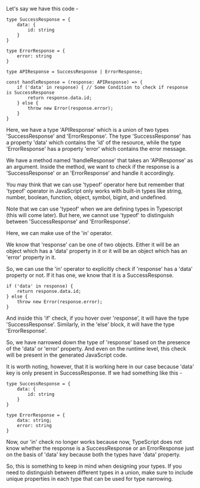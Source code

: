 Let's say we have this code - 

    type SuccessResponse = {
        data: {
            id: string
        }
    }

    type ErrorResponse = {
        error: string
    }

    type APIResponse = SuccessResponse | ErrorResponse;

    const handleResponse = (response: APIResponse) => {
        if ('data' in response) { // Some Condition to check if response is SuccessResponse
            return response.data.id;
        } else {
            throw new Error(response.error);
        }
    }

Here, we have a type 'APIResponse' which is a union of two types 'SuccessResponse' and 'ErrorResponse'. The type 'SuccessResponse' has a property 'data' which contains the 'id' of the resource, while the type 'ErrorResponse' has a property 'error' which contains the error message. 

We have a method named 'handleResponse' that takes an 'APIResponse' as an argument. Inside the method, we want to check if the response is a 'SuccessResponse' or an 'ErrorResponse' and handle it accordingly.

You may think that we can use 'typeof' operator here but remember that 'typeof' operator in JavaScript only works with built-in types like string, number, boolean, function, object, symbol, bigint, and undefined.

Note that we can use 'typeof' when we are defining types in Typescript (this will come later). But here, we cannot use 'typeof' to distinguish between 'SuccessResponse' and 'ErrorResponse'.

Here, we can make use of the 'in' operator. 

We know that 'response' can be one of two objects. Either it will be an object which has a 'data' property in it or it will be an object which has an 'error' property in it.

So, we can use the 'in' operator to explicitly check if 'response' has a 'data' property or not. If it has one, we know that it is a SuccessResponse.

    if ('data' in response) {
        return response.data.id;
    } else {
        throw new Error(response.error);
    }

And inside this 'if' check, if you hover over 'response', it will have the type 'SuccessResponse'. Similarly, in the 'else' block, it will have the type 'ErrorResponse'.

So, we have narrowed down the type of 'response' based on the presence of the 'data' or 'error' property. And even on the runtime level, this check will be present in the generated JavaScript code.

It is worth noting, however, that it is working here in our case because 'data' key is only present in SuccessResponse. If we had something like this - 

    type SuccessResponse = {
        data: {
            id: string
        }
    }

    type ErrorResponse = {
        data: string;
        error: string
    }

Now, our 'in' check no longer works because now, TypeScript does not know whether the response is a SuccessResponse or an ErrorResponse just on the basis of 'data' key because both the types have 'data' property.

So, this is something to keep in mind when designing your types. If you need to distinguish between different types in a union, make sure to include unique properties in each type that can be used for type narrowing.